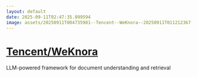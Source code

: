```yaml
---
layout: default
date: 2025-09-11T02:47:35.899594
image: assets/20250911T004735981--Tencent--WeKnora--20250911T011212367--cropped.png
---
```


# [Tencent/WeKnora](https://github.com/Tencent/WeKnora)

LLM-powered framework for document understanding and retrieval

